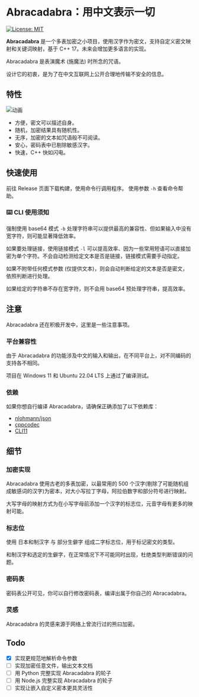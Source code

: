 # Abracadabra：用中文表示一切

[![License: MIT](https://img.shields.io/badge/License-MIT-yellow.svg)](https://opensource.org/licenses/MIT)

**Abracadabra** 是一个多表加密之小项目，使用汉字作为密文，支持自定义密文映射和关键词映射，基于 C++ 17。未来会增加更多语言的实现。

Abracadabra 是表演魔术 (施魔法) 时所念的咒语。

设计它的初衷，是为了在中文互联网上公开合理地传输不安全的信息。

## 特性

![动画](https://github.com/user-attachments/assets/7ec6e01c-230d-4d27-a0b1-80015307c5f4)

- 方便，密文可以描述自身。
- 随机，加密结果具有随机性。
- 无序，加密的文本如咒语般不可阅读。
- 安心，密码表中已剔除敏感汉字。
- 快速，C++ 快如闪电。

## 快速使用

前往 Release 页面下载构建，使用命令行调用程序。
使用参数 `-h` 查看命令帮助。

### ⌨️ CLI 使用须知

强制使用 base64 模式 `-b` 处理字符串可以提供最高的兼容性、但如果输入中没有宽字符，则可能显著降低效率。

如果要处理链接，使用链接模式 `-l` 可以提高效率、因为一些常用短语可以直接加密为单个字符。不会自动检测给定文本是否是链接，链接模式需要手动指定。

如果不附带任何模式参数 (仅提供文本)，则会自动判断给定的文本是否是密文，依照判断进行处理。

如果给定的字符串不存在宽字符，则不会用 base64 预处理字符串，提高效率。

## 注意

Abracadabra 还在积极开发中，这里是一些注意事项。

### 平台兼容性

由于 Abracadabra 的功能涉及中文的输入和输出，在不同平台上，对不同编码的支持各不相同。

项目在 Windows 11 和 Ubuntu 22.04 LTS 上通过了编译测试。

### 依赖

如果你想自行编译 Abracadabra，请确保正确添加了以下依赖库：

- [nlohmann/json](https://github.com/nlohmann/json)
- [cppcodec](https://github.com/tplgy/cppcodec)
- [CLI11](https://github.com/CLIUtils/CLI11)

## 细节

### 加密实现

Abracadabra 使用古老的多表加密，以最常用的 500 个汉字(剔除了可能随机组成敏感词的汉字)为密本，对大小写拉丁字母，阿拉伯数字和部分符号进行映射。

大写字母的映射方式为在小写字母前添加一个汉字的标志位，元音字母有更多的映射可能。

### 标志位

使用 日本和制汉字 与 部分生僻字 组成二字标志位，用于标记密文的类型。

和制汉字和选定的生僻字，在正常情况下不可能同时出现，杜绝类型判断错误的问题。

### 密码表

密码表公开可见，你可以自行修改密码表，编译出属于你自己的 Abracadabra。

### 灵感

Abracadabra 的灵感来源于网络上曾流行过的熊曰加密。

## Todo

- [x] 实现更规范地解析命令参数
- [ ] 实现加密任意文件，输出文本文档
- [ ] 用 Python 完整实现 Abracadabra 的轮子
- [ ] 用 Node.js 完整实现 Abracadabra 的轮子
- [ ] 实现让嵌入自定义密本更具灵活性
